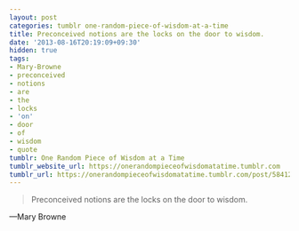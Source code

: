 ```yaml
---
layout: post
categories: tumblr one-random-piece-of-wisdom-at-a-time
title: Preconceived notions are the locks on the door to wisdom.
date: '2013-08-16T20:19:09+09:30'
hidden: true
tags:
- Mary-Browne
- preconceived
- notions
- are
- the
- locks
- 'on'
- door
- of
- wisdom
- quote
tumblr: One Random Piece of Wisdom at a Time
tumblr_website_url: https://onerandompieceofwisdomatatime.tumblr.com
tumblr_url: https://onerandompieceofwisdomatatime.tumblr.com/post/58412128959/preconceived-notions-are-the-locks-on-the-door-to
---
```

> Preconceived notions are the locks on the door to wisdom.

—Mary Browne
